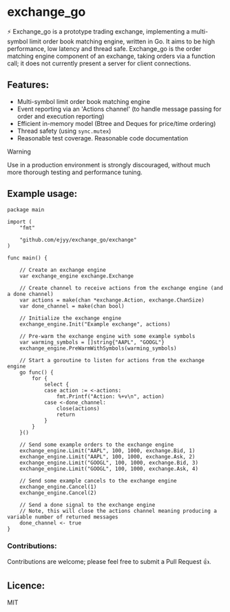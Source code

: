# exchange_go
⚡ Exchange_go is a prototype trading exchange, implementing a multi-symbol limit order book matching engine, written in Go. It aims to be high performance, low latency and thread safe. Exchange_go is the order matching engine component of an exchange, taking orders via a function call; it does not currently present a server for client connections.

## Features:
- Multi-symbol limit order book matching engine
- Event reporting via an 'Actions channel' (to handle message passing for order and execution reporting)
- Efficient in-memory model (Btree and Deques for price/time ordering)
- Thread safety (using `sync.mutex`)
- Reasonable test coverage. Reasonable code documentation

> [!WARNING]
> Use in a production environment is strongly discouraged, without much more thorough testing and performance tuning.

## Example usage:
```
package main

import (
	"fmt"

	"github.com/ejyy/exchange_go/exchange"
)

func main() {

	// Create an exchange engine
	var exchange_engine exchange.Exchange

	// Create channel to receive actions from the exchange engine (and a done channel)
	var actions = make(chan *exchange.Action, exchange.ChanSize)
	var done_channel = make(chan bool)

	// Initialize the exchange engine
	exchange_engine.Init("Example exchange", actions)

	// Pre-warm the exchange engine with some example symbols
	var warming_symbols = []string{"AAPL", "GOOGL"}
	exchange_engine.PreWarmWithSymbols(warming_symbols)

	// Start a goroutine to listen for actions from the exchange engine
	go func() {
		for {
			select {
			case action := <-actions:
				fmt.Printf("Action: %+v\n", action)
			case <-done_channel:
				close(actions)
				return
			}
		}
	}()

	// Send some example orders to the exchange engine
	exchange_engine.Limit("AAPL", 100, 1000, exchange.Bid, 1)
	exchange_engine.Limit("AAPL", 100, 1000, exchange.Ask, 2)
	exchange_engine.Limit("GOOGL", 100, 1000, exchange.Bid, 3)
	exchange_engine.Limit("GOOGL", 100, 1000, exchange.Ask, 4)

	// Send some example cancels to the exchange engine
	exchange_engine.Cancel(1)
	exchange_engine.Cancel(2)

	// Send a done signal to the exchange engine
	// Note, this will close the actions channel meaning producing a variable number of returned messages
	done_channel <- true
}
```

### Contributions:
Contributions are welcome; please feel free to submit a Pull Request 👍.

## Licence:
MIT
